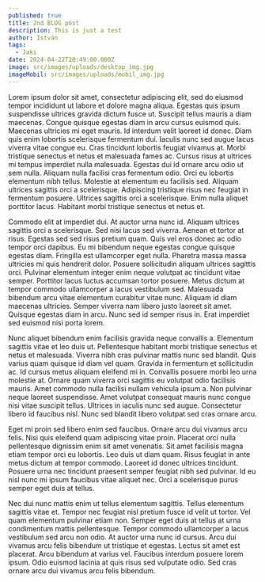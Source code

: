 ```yaml
---
published: true
title: 2nd BLOG post
description: This is just a test
author: István
tags:
  - Jaki
date: 2024-04-22T20:49:00.000Z
image: src/images/uploads/desktop_img.jpg
imageMobil: src/images/uploads/mobil_img.jpg
---
```


Lorem ipsum dolor sit amet, consectetur adipiscing elit, sed do eiusmod tempor incididunt ut labore et dolore magna
aliqua. Egestas quis ipsum suspendisse ultrices gravida dictum fusce ut. Suscipit tellus mauris a diam maecenas. Congue
quisque egestas diam in arcu cursus euismod quis. Maecenas ultricies mi eget mauris. Id interdum velit laoreet id donec.
Diam quis enim lobortis scelerisque fermentum dui. Iaculis nunc sed augue lacus viverra vitae congue eu. Cras tincidunt
lobortis feugiat vivamus at. Morbi tristique senectus et netus et malesuada fames ac. Cursus risus at ultrices mi tempus
imperdiet nulla malesuada. Egestas dui id ornare arcu odio ut sem nulla. Aliquam nulla facilisi cras fermentum odio.
Orci eu lobortis elementum nibh tellus. Molestie at elementum eu facilisis sed. Aliquam ultrices sagittis orci a
scelerisque. Adipiscing tristique risus nec feugiat in fermentum posuere. Ultrices sagittis orci a scelerisque. Enim
nulla aliquet porttitor lacus. Habitant morbi tristique senectus et netus et.

Commodo elit at imperdiet dui. At auctor urna nunc id. Aliquam ultrices sagittis orci a scelerisque. Sed nisi lacus sed
viverra. Aenean et tortor at risus. Egestas sed sed risus pretium quam. Quis vel eros donec ac odio tempor orci dapibus.
Eu mi bibendum neque egestas congue quisque egestas diam. Fringilla est ullamcorper eget nulla. Pharetra massa massa
ultricies mi quis hendrerit dolor. Posuere sollicitudin aliquam ultrices sagittis orci. Pulvinar elementum integer enim
neque volutpat ac tincidunt vitae semper. Porttitor lacus luctus accumsan tortor posuere. Metus dictum at tempor commodo
ullamcorper a lacus vestibulum sed. Malesuada bibendum arcu vitae elementum curabitur vitae nunc. Aliquam id diam
maecenas ultricies. Semper viverra nam libero justo laoreet sit amet. Quisque egestas diam in arcu. Nunc sed id semper
risus in. Erat imperdiet sed euismod nisi porta lorem.

Nunc aliquet bibendum enim facilisis gravida neque convallis a. Elementum sagittis vitae et leo duis ut. Pellentesque
habitant morbi tristique senectus et netus et malesuada. Viverra nibh cras pulvinar mattis nunc sed blandit. Quis varius
quam quisque id diam vel quam. Gravida in fermentum et sollicitudin ac. Id cursus metus aliquam eleifend mi in.
Convallis posuere morbi leo urna molestie at. Ornare quam viverra orci sagittis eu volutpat odio facilisis mauris. Amet
commodo nulla facilisi nullam vehicula ipsum a. Non pulvinar neque laoreet suspendisse. Amet volutpat consequat mauris
nunc congue nisi vitae suscipit tellus. Ultrices in iaculis nunc sed augue. Consectetur libero id faucibus nisl. Nunc
sed blandit libero volutpat sed cras ornare arcu.

Eget mi proin sed libero enim sed faucibus. Ornare arcu dui vivamus arcu felis. Nisi quis eleifend quam adipiscing vitae
proin. Placerat orci nulla pellentesque dignissim enim sit amet venenatis. Sit amet facilisis magna etiam tempor orci eu
lobortis. Leo duis ut diam quam. Risus feugiat in ante metus dictum at tempor commodo. Laoreet id donec ultrices
tincidunt. Posuere urna nec tincidunt praesent semper feugiat nibh sed pulvinar. Id eu nisl nunc mi ipsum faucibus vitae
aliquet nec. Orci a scelerisque purus semper eget duis at tellus.

Nec dui nunc mattis enim ut tellus elementum sagittis. Tellus elementum sagittis vitae et. Tempor nec feugiat nisl
pretium fusce id velit ut tortor. Vel quam elementum pulvinar etiam non. Semper eget duis at tellus at urna condimentum
mattis pellentesque. Tempor commodo ullamcorper a lacus vestibulum sed arcu non odio. At auctor urna nunc id cursus.
Arcu dui vivamus arcu felis bibendum ut tristique et egestas. Lectus sit amet est placerat. Arcu bibendum at varius vel.
Faucibus interdum posuere lorem ipsum. Odio euismod lacinia at quis risus sed vulputate odio. Sed cras ornare arcu dui
vivamus arcu felis bibendum.
